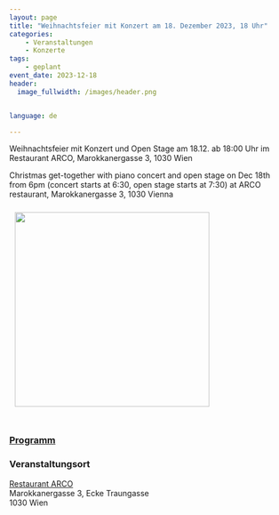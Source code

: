 ```yaml
---
layout: page
title: "Weihnachtsfeier mit Konzert am 18. Dezember 2023, 18 Uhr"
categories:
    - Veranstaltungen
    - Konzerte
tags:
    - geplant
event_date: 2023-12-18
header:
  image_fullwidth: /images/header.png


language: de

---
```



Weihnachtsfeier mit Konzert und Open Stage am 18.12. ab 18:00 Uhr im Restaurant ARCO, Marokkanergasse 3, 1030 Wien

Christmas get-together with piano concert and open stage on Dec 18th from 6pm (concert starts at 6:30, open stage starts at 7:30) at ARCO restaurant, Marokkanergasse 3, 1030 Vienna 

<a href="/images/poster-2023-12-18.png"><img src="/images/poster-2023-12-18.png" style="float:left;" width="350px" hspace="10" vspace="10"></a>


<div style="clear: both;">&nbsp;</div>

### <a href="/files/2023-12-18-programm.pdf">Programm</a>


### Veranstaltungsort

<a href="https://www.arco-wien.at/">Restaurant ARCO</a><br>
Marokkanergasse 3, Ecke Traungasse<br>
1030 Wien<br>



<div
    data-service="googlemaps"
    data-id="!1m18!1m12!1m3!1d2659.3477799445623!2d16.379385499999994!3d48.19991679999999!2m3!1f0!2f0!3f0!3m2!1i1024!2i768!4f13.1!3m3!1m2!1s0x476d077746b934cd%3A0x24201d34a1285888!2sMarokkanergasse%203%2C%201030%20Wien!5e0!3m2!1sen!2sat!4v1700816389930!5m2!1sen!2sat"
    data-autoscale
></div>



